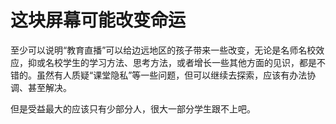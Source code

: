 # 这块屏幕可能改变命运

至少可以说明“教育直播”可以给边远地区的孩子带来一些改变，无论是名师名校效应，抑或名校学生的学习方法、思考方法，或者增长一些其他方面的见识，都是不错的。虽然有人质疑“课堂隐私”等一些问题，但可以继续去探索，应该有办法协调、甚至解决。 

但是受益最大的应该只有少部分人，很大一部分学生跟不上吧。

